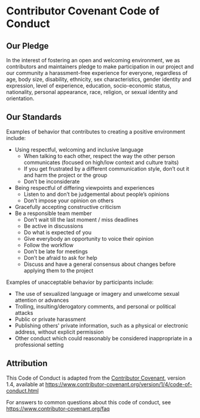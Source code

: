 
# Contributor Covenant Code of Conduct

## Our Pledge

In the interest of fostering an open and welcoming environment, we as
contributors and maintainers pledge to make participation in our project and
our community a harassment-free experience for everyone, regardless of age, body
size, disability, ethnicity, sex characteristics, gender identity and expression,
level of experience, education, socio-economic status, nationality, personal
appearance, race, religion, or sexual identity and orientation.

## Our Standards

Examples of behavior that contributes to creating a positive environment
include:

* Using respectful, welcoming and inclusive language
  * When talking to each other, respect the way the other person communicates (focused on high/low context and culture traits)
  * If you get frustrated by a different communication style, don’t out it and harm the project or the group
  * Don’t be inconsiderate
* Being respectful of differing viewpoints and experiences
  * Listen to and don’t be judgemental about people’s opinions
  * Don’t impose your opinion on others
* Gracefully accepting constructive criticism
* Be a responsible team member
  * Don’t wait till the last moment / miss deadlines
  * Be active in discussions
  * Do what is expected of you
  * Give everybody an opportunity to voice their opinion
  * Follow the workflow
  * Don’t be late for meetings
  * Don’t be afraid to ask for help
  * Discuss and have a general consensus about changes before applying them to the project


Examples of unacceptable behavior by participants include:

* The use of sexualized language or imagery and unwelcome sexual attention or
  advances
* Trolling, insulting/derogatory comments, and personal or political attacks
* Public or private harassment
* Publishing others' private information, such as a physical or electronic
  address, without explicit permission
* Other conduct which could reasonably be considered inappropriate in a
  professional setting

## Attribution

This Code of Conduct is adapted from the [Contributor Covenant][homepage], version 1.4,
available at https://www.contributor-covenant.org/version/1/4/code-of-conduct.html

[homepage]: https://www.contributor-covenant.org

For answers to common questions about this code of conduct, see
https://www.contributor-covenant.org/faq
